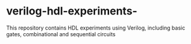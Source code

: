 # verilog-hdl-experiments-
This repository contains HDL experiments using Verilog, including basic gates, combinational and sequential circuits
